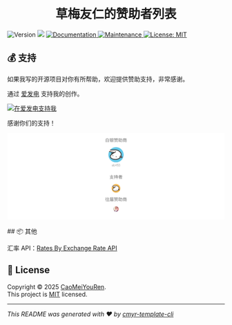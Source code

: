 <h1 align="center">草梅友仁的赞助者列表 </h1>
<p>
  <img alt="Version" src="https://img.shields.io/github/package-json/v/CaoMeiYouRen/cmyr-sponsor.svg" />
  <img src="https://img.shields.io/badge/node-%3E%3D18-blue.svg" />
  <a href="https://github.com/CaoMeiYouRen/cmyr-sponsor#readme" target="_blank">
    <img alt="Documentation" src="https://img.shields.io/badge/documentation-yes-brightgreen.svg" />
  </a>
  <a href="https://github.com/CaoMeiYouRen/cmyr-sponsor/graphs/commit-activity" target="_blank">
    <img alt="Maintenance" src="https://img.shields.io/badge/Maintained%3F-yes-green.svg" />
  </a>
  <a href="https://github.com/CaoMeiYouRen/cmyr-sponsor/blob/master/LICENSE" target="_blank">
    <img alt="License: MIT" src="https://img.shields.io/github/license/CaoMeiYouRen/cmyr-sponsor?color=yellow" />
  </a>
</p>



## 💰 支持

如果我写的开源项目对你有所帮助，欢迎提供赞助支持，非常感谢。

通过 [爱发电](https://afdian.com/a/CaoMeiYouRen) 支持我的创作。

<a href="https://afdian.com/@CaoMeiYouRen">
  <img src="https://oss.cmyr.dev/images/202306192324870.png" width="312px" height="78px" alt="在爱发电支持我">
</a>

感谢你们的支持！

<p align="center">
  <a href="https://github.com/CaoMeiYouRen/cmyr-sponsor">
    <img src='./sponsorkit/sponsors.svg' alt="草梅友仁的赞助者列表" />
  </a>
</p>
## 📦 其他

汇率 API：<a href="https://www.exchangerate-api.com">Rates By Exchange Rate API</a>

## 📝 License

Copyright © 2025 [CaoMeiYouRen](https://github.com/CaoMeiYouRen).<br />
This project is [MIT](https://github.com/CaoMeiYouRen/cmyr-sponsor/blob/master/LICENSE) licensed.

***
_This README was generated with ❤️ by [cmyr-template-cli](https://github.com/CaoMeiYouRen/cmyr-template-cli)_
